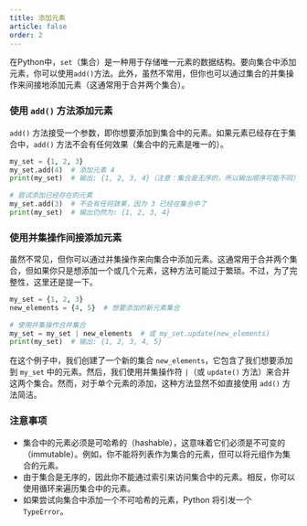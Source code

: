 ```yaml
---
title: 添加元素
article: false
order: 2
---
```


在Python中，`set`（集合）是一种用于存储唯一元素的数据结构。要向集合中添加元素，你可以使用`add()`方法。此外，虽然不常用，但你也可以通过集合的并集操作来间接地添加元素（这通常用于合并两个集合）。

### 使用 `add()` 方法添加元素

`add()` 方法接受一个参数，即你想要添加到集合中的元素。如果元素已经存在于集合中，`add()` 方法不会有任何效果（集合中的元素是唯一的）。

```python
my_set = {1, 2, 3}
my_set.add(4)  # 添加元素 4
print(my_set)  # 输出: {1, 2, 3, 4}（注意：集合是无序的，所以输出顺序可能不同）
 
# 尝试添加已经存在的元素
my_set.add(3)  # 不会有任何效果，因为 3 已经在集合中了
print(my_set)  # 输出仍然为: {1, 2, 3, 4}
```

### 使用并集操作间接添加元素

虽然不常见，但你可以通过并集操作来向集合中添加元素。这通常用于合并两个集合，但如果你只是想添加一个或几个元素，这种方法可能过于繁琐。不过，为了完整性，这里还是提一下。

```python
my_set = {1, 2, 3}
new_elements = {4, 5}  # 想要添加的新元素集合
 
# 使用并集操作合并集合
my_set = my_set | new_elements  # 或 my_set.update(new_elements)
print(my_set)  # 输出: {1, 2, 3, 4, 5}
```

在这个例子中，我们创建了一个新的集合 `new_elements`，它包含了我们想要添加到 `my_set` 中的元素。然后，我们使用并集操作符 `|`（或 `update()` 方法）来合并这两个集合。然而，对于单个元素的添加，这种方法显然不如直接使用 `add()` 方法简洁。

### 注意事项

- 集合中的元素必须是可哈希的（hashable），这意味着它们必须是不可变的（immutable）。例如，你不能将列表作为集合的元素，但可以将元组作为集合的元素。
- 由于集合是无序的，因此你不能通过索引来访问集合中的元素。相反，你可以使用循环来遍历集合中的元素。
- 如果尝试向集合中添加一个不可哈希的元素，Python 将引发一个 `TypeError`。